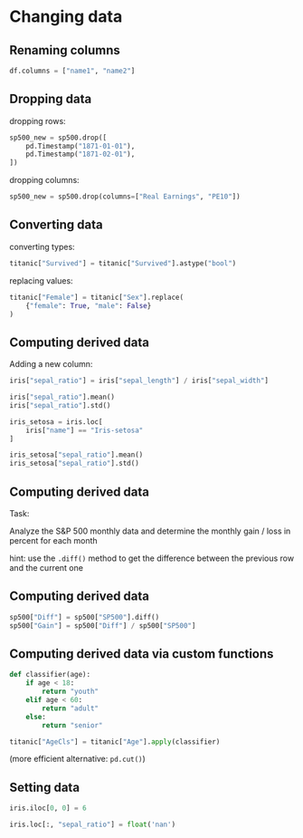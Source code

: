 # Changing data

## Renaming columns

```py
df.columns = ["name1", "name2"]
```

## Dropping data

dropping rows:

```py
sp500_new = sp500.drop([
    pd.Timestamp("1871-01-01"),
    pd.Timestamp("1871-02-01"),
])
```

dropping columns:

```py
sp500_new = sp500.drop(columns=["Real Earnings", "PE10"])
```

## Converting data

converting types:

```py
titanic["Survived"] = titanic["Survived"].astype("bool")
```

replacing values:

```py
titanic["Female"] = titanic["Sex"].replace(
    {"female": True, "male": False}
)
```

## Computing derived data

Adding a new column:

```py
iris["sepal_ratio"] = iris["sepal_length"] / iris["sepal_width"]

iris["sepal_ratio"].mean()
iris["sepal_ratio"].std()

iris_setosa = iris.loc[
    iris["name"] == "Iris-setosa"
]

iris_setosa["sepal_ratio"].mean()
iris_setosa["sepal_ratio"].std()
```

## Computing derived data

Task:

Analyze the S&P 500 monthly data and determine the monthly gain / loss in percent for each month

hint: use the `.diff()` method to get the difference between the previous row and the current one

## Computing derived data

```py
sp500["Diff"] = sp500["SP500"].diff()
sp500["Gain"] = sp500["Diff"] / sp500["SP500"]
```

## Computing derived data via custom functions

```py
def classifier(age):
    if age < 18:
        return "youth"
    elif age < 60:
        return "adult"
    else:
        return "senior"

titanic["AgeCls"] = titanic["Age"].apply(classifier)
```

(more efficient alternative: `pd.cut()`)

## Setting data

```py
iris.iloc[0, 0] = 6

iris.loc[:, "sepal_ratio"] = float('nan')
```
